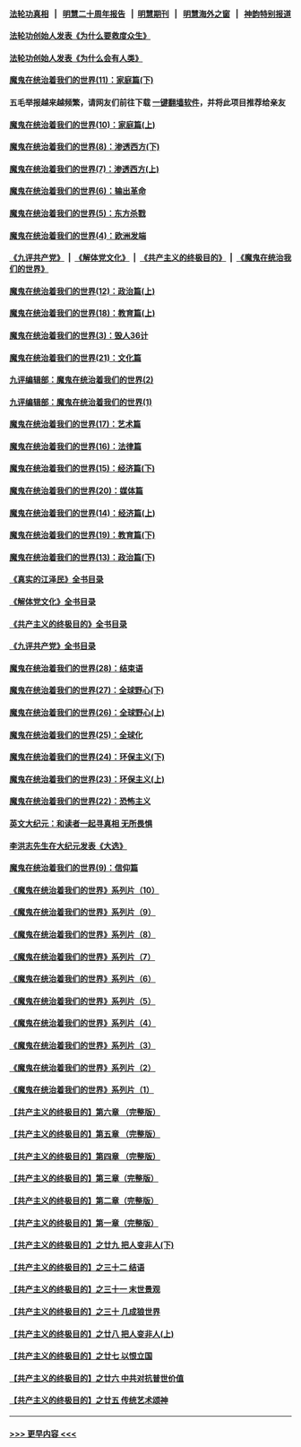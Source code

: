 #### [法轮功真相](https://github.com/gfw-breaker/truth/blob/master/README.md?t=0) &nbsp;&nbsp;|&nbsp;&nbsp; [明慧二十周年报告](https://github.com/gfw-breaker/mh-reports/blob/master/README.md?t=0) &nbsp;&nbsp;|&nbsp;&nbsp;[明慧期刊](https://github.com/gfw-breaker/mh-qikan) &nbsp;&nbsp;|&nbsp;&nbsp; [明慧海外之窗](https://github.com/gfw-breaker/mh-news/blob/master/README.md?t=0) &nbsp;&nbsp;|&nbsp;&nbsp; [神韵特别报道](https://github.com/gfw-breaker/mh-news/blob/master/shenyun.md?t=0)
#### [法轮功创始人发表《为什么要救度众生》](../pages/nsc422/n13975246.md?t=05101543) 
#### [法轮功创始人发表《为什么会有人类》](../pages/nsc422/n13912117.md?t=05101543) 
#### [魔鬼在统治着我们的世界(11)：家庭篇(下)](../pages/nsc422/n10440961.md?t=05101543) 
#### 五毛举报越来越频繁，请网友们前往下载 [一键翻墙软件](https://github.com/gfw-breaker/ssr-accounts)，并将此项目推荐给亲友
#### [魔鬼在统治着我们的世界(10)：家庭篇(上)](../pages/nsc422/n10435448.md?t=05101543) 
#### [魔鬼在统治着我们的世界(8)：渗透西方(下)](../pages/nsc422/n10429603.md?t=05101543) 
#### [魔鬼在统治着我们的世界(7)：渗透西方(上)](../pages/nsc422/n10426013.md?t=05101543) 
#### [魔鬼在统治着我们的世界(6)：输出革命](../pages/nsc422/n10421536.md?t=05101543) 
#### [魔鬼在统治着我们的世界(5)：东方杀戮](../pages/nsc422/n10417707.md?t=05101543) 
#### [魔鬼在统治着我们的世界(4)：欧洲发端](../pages/nsc422/n10414890.md?t=05101543) 
#### [《九评共产党》](https://github.com/begood0513/9ping.md/blob/master/README.md) &nbsp;|&nbsp; [《解体党文化》](../../../../jtdwh.md/blob/master/README.md)  &nbsp;|&nbsp; [《共产主义的终极目的》](../../../../gczydzjmd.md/blob/master/README.md) &nbsp;|&nbsp; [《魔鬼在统治我们的世界》](../../../../mgztzwmdsj.md/blob/master/README.md) 
#### [魔鬼在统治着我们的世界(12)：政治篇(上)](../pages/nsc422/n10444576.md?t=05101543) 
#### [魔鬼在统治着我们的世界(18)：教育篇(上)](../pages/nsc422/n10526970.md?t=05101543) 
#### [魔鬼在统治着我们的世界(3)：毁人36计](../pages/nsc422/n10411583.md?t=05101543) 
#### [魔鬼在统治着我们的世界(21)：文化篇](../pages/nsc422/n10597706.md?t=05101543) 
#### [九评编辑部：魔鬼在统治着我们的世界(2)](../pages/nsc422/n10410036.md?t=05101543) 
#### [九评编辑部：魔鬼在统治着我们的世界(1)](../pages/nsc422/n10406825.md?t=05101543) 
#### [魔鬼在统治着我们的世界(17)：艺术篇](../pages/nsc422/n10499093.md?t=05101543) 
#### [魔鬼在统治着我们的世界(16)：法律篇](../pages/nsc422/n10485969.md?t=05101543) 
#### [魔鬼在统治着我们的世界(15)：经济篇(下)](../pages/nsc422/n10469975.md?t=05101543) 
#### [魔鬼在统治着我们的世界(20)：媒体篇](../pages/nsc422/n10586579.md?t=05101543) 
#### [魔鬼在统治着我们的世界(14)：经济篇(上)](../pages/nsc422/n10457370.md?t=05101543) 
#### [魔鬼在统治着我们的世界(19)：教育篇(下)](../pages/nsc422/n10564808.md?t=05101543) 
#### [魔鬼在统治着我们的世界(13)：政治篇(下)](../pages/nsc422/n10448270.md?t=05101543) 
#### [《真实的江泽民》全书目录](../pages/nsc422/n13721399.md?t=05101543) 
#### [《解体党文化》全书目录](../pages/nsc422/n13721157.md?t=05101543) 
#### [《共产主义的终极目的》全书目录](../pages/nsc422/n13721048.md?t=05101543) 
#### [《九评共产党》全书目录](../pages/nsc422/n13708085.md?t=05101543) 
#### [魔鬼在统治着我们的世界(28)：结束语](../pages/nsc422/n10936246.md?t=05101543) 
#### [魔鬼在统治着我们的世界(27)：全球野心(下)](../pages/nsc422/n10928319.md?t=05101543) 
#### [魔鬼在统治着我们的世界(26)：全球野心(上)](../pages/nsc422/n10900318.md?t=05101543) 
#### [魔鬼在统治着我们的世界(25)：全球化](../pages/nsc422/n10788205.md?t=05101543) 
#### [魔鬼在统治着我们的世界(24)：环保主义(下)](../pages/nsc422/n10695307.md?t=05101543) 
#### [魔鬼在统治着我们的世界(23)：环保主义(上)](../pages/nsc422/n10688613.md?t=05101543) 
#### [魔鬼在统治着我们的世界(22)：恐怖主义](../pages/nsc422/n10614727.md?t=05101543) 
#### [英文大纪元：和读者一起寻真相 无所畏惧](../pages/nsc422/n12542027.md?t=05101543) 
#### [李洪志先生在大纪元发表《大选》](../pages/nsc422/n12534746.md?t=05101543) 
#### [魔鬼在统治着我们的世界(9)：信仰篇](../pages/nsc422/n10432159.md?t=05101543) 
#### [《魔鬼在统治着我们的世界》系列片（10）](../pages/nsc422/n12292670.md?t=05101543) 
#### [《魔鬼在统治着我们的世界》系列片（9）](../pages/nsc422/n12290859.md?t=05101543) 
#### [《魔鬼在统治着我们的世界》系列片（8）](../pages/nsc422/n12287445.md?t=05101543) 
#### [《魔鬼在统治着我们的世界》系列片（7）](../pages/nsc422/n12283425.md?t=05101543) 
#### [《魔鬼在统治着我们的世界》系列片（6）](../pages/nsc422/n12282314.md?t=05101543) 
#### [《魔鬼在统治着我们的世界》系列片（5）](../pages/nsc422/n12281419.md?t=05101543) 
#### [《魔鬼在统治着我们的世界》系列片（4）](../pages/nsc422/n12274024.md?t=05101543) 
#### [《魔鬼在统治着我们的世界》系列片（3）](../pages/nsc422/n12271322.md?t=05101543) 
#### [《魔鬼在统治着我们的世界》系列片（2）](../pages/nsc422/n12269049.md?t=05101543) 
#### [《魔鬼在统治着我们的世界》系列片（1）](../pages/nsc422/n12267575.md?t=05101543) 
#### [【共产主义的终极目的】第六章 （完整版）](../pages/nsc422/n11428913.md?t=05101543) 
#### [【共产主义的终极目的】第五章 （完整版）](../pages/nsc422/n11428912.md?t=05101543) 
#### [【共产主义的终极目的】第四章 （完整版）](../pages/nsc422/n11428907.md?t=05101543) 
#### [【共产主义的终极目的】第三章（完整版）](../pages/nsc422/n11428848.md?t=05101543) 
#### [【共产主义的终极目的】第二章（完整版）](../pages/nsc422/n11428831.md?t=05101543) 
#### [【共产主义的终极目的】第一章（完整版）](../pages/nsc422/n11417651.md?t=05101543) 
#### [【共产主义的终极目的】之廿九 把人变非人(下)](../pages/nsc422/n11344140.md?t=05101543) 
#### [【共产主义的终极目的】之三十二 结语](../pages/nsc422/n11360535.md?t=05101543) 
#### [【共产主义的终极目的】之三十一 末世景观](../pages/nsc422/n11351129.md?t=05101543) 
#### [【共产主义的终极目的】之三十 几成狼世界](../pages/nsc422/n11348280.md?t=05101543) 
#### [【共产主义的终极目的】之廿八 把人变非人(上)](../pages/nsc422/n11340492.md?t=05101543) 
#### [【共产主义的终极目的】之廿七 以恨立国](../pages/nsc422/n11336944.md?t=05101543) 
#### [【共产主义的终极目的】之廿六 中共对抗普世价值](../pages/nsc422/n11324785.md?t=05101543) 
#### [【共产主义的终极目的】之廿五 传统艺术颂神](../pages/nsc422/n11296396.md?t=05101543) 

----
#### [ >>> 更早内容 <<< ](../indexes/nsc422-earlier.md)
